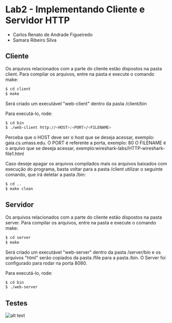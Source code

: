 # Lab2 - Implementando Cliente e Servidor HTTP

- Carlos Renato de Andrade Figueiredo
- Samara Ribeiro Silva

## Cliente

Os arquivos relacionados com a parte do cliente estão dispostos na pasta client.
Para compilar os arquivos, entre na pasta e execute o comando make:

```bash
$ cd client
$ make
```

Será criado um executável "web-client" dentro da pasta /client/bin

Para executá-lo, rode:

```bash
$ cd bin
$ ./web-client http://<HOST>:<PORT>/<FILENAME>
```
Perceba que o HOST deve ser o host que se deseja acessar, exemplo: gaia.cs.umass.edu.
O PORT é referente a porta, exemplo: 80
O FILENAME é o arquivo que se deseja acessar, exemplo:wireshark-labs/HTTP-wireshark-file1.html

Caso deseje apagar os arquivos compilados mais os arquivos baixados com execução do programa, basta voltar para a pasta /client utilizar o seguinte comando, que irá deletar a pasta /bin:

```bash
$ cd ..
$ make clean
```

## Servidor

Os arquivos relacionados com a parte do cliente estão dispostos na pasta server.
Para compilar os arquivos, entre na pasta e execute o comando make:

```bash
$ cd server
$ make
```

Será criado um executável "web-server" dentro da pasta /server/bin e os arquivos "html" serão copiados da pasta /file para a pasta /bin.
O Server foi configurado para rodar na porta 8080.

Para executá-lo, rode:

```bash
$ cd bin
$ ./web-server
```

## Testes

![alt text](https://raw.githubusercontent.com/username/projectname/branch/path/to/img.png)













